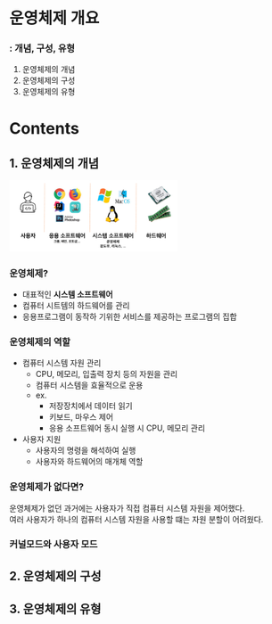# 운영체제 개요

### : 개념, 구성, 유형

1. 운영체제의 개념
2. 운영체제의 구성
3. 운영체제의 유형

# Contents

## 1. 운영체제의 개념

<img src="img_1.png"  width="60%"/>

### 운영체제?

- 대표적인 **시스템 소프트웨어**
- 컴퓨터 시트템의 하드웨어를 관리
- 응용프로그램이 동작하 기위한 서비스를 제공하는 프로그램의 집합

### 운영체제의 역할

- 컴퓨터 시스템 자원 관리
    - CPU, 메모리, 입출력 장치 등의 자원을 관리
    - 컴퓨터 시스템을 효율적으로 운용
    - ex.
        - 저장장치에서 데이터 읽기
        - 키보드, 마우스 제어
        - 응용 소프트웨어 동시 실행 시 CPU, 메모리 관리
- 사용자 지원
    - 사용자의 명령을 해석하여 실행
    - 사용자와 하드웨어의 매개체 역할

### 운영체제가 없다면?

운영체제가 없던 과거에는 사용자가 직접 컴퓨터 시스템 자원을 제어했다.  
여러 사용자가 하나의 컴퓨터 시스템 자원을 사용할 떄는 자원 분할이 어려웠다.

### 커널모드와 사용자 모드


## 2. 운영체제의 구성

## 3. 운영체제의 유형
